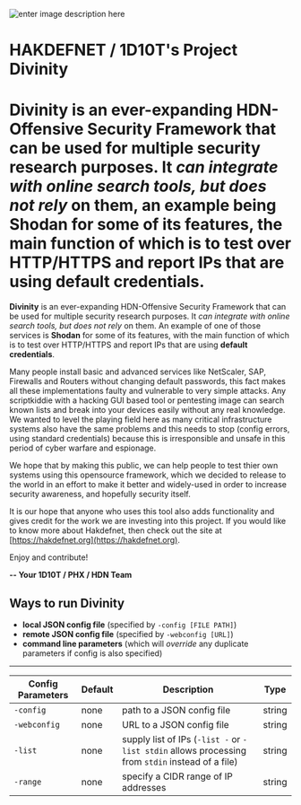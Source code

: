 ![enter image description here](https://img.shields.io/badge/platform-ALL-green)
# HAKDEFNET / 1D10T's Project Divinity

**Divinity** is an ever-expanding HDN-Offensive Security Framework that can be used for multiple security research purposes.
It *can integrate with online search tools, but does not rely* on them, an example being **Shodan** for some of its features,
the main function of which is to test over HTTP/HTTPS and report IPs that are using **default credentials**.
=======
**Divinity** is an ever-expanding HDN-Offensive Security Framework that can be used for multiple security research purposes.
It *can integrate with online search tools, but does not rely* on them.  An example of one of those services is **Shodan** for some of its features,
with the main function of which is to test over HTTP/HTTPS and report IPs that are using **default credentials**. 

Many people install basic and advanced services like NetScaler, SAP, Firewalls and Routers without changing default passwords,
this fact makes all these implementations faulty and vulnerable to very simple attacks. Any scriptkiddie with a hacking GUI based tool
or pentesting image can search known lists and break into your devices easily without any real knowledge.
We wanted to level the playing field here as many critical infrastructure systems also have the same problems and this needs to stop
(config errors, using standard credentials) because this is irresponsible and unsafe in this period of cyber warfare and espionage.

We hope that by making this public, we can help people to test thier own systems using this opensource framework, which we decided
to release to the world in an effort to make it better and widely-used in order to increase security awareness, and hopefully security itself.

It is our hope that anyone who uses this tool also adds functionality and gives credit for the work we are investing into this project.
If you would like to know more about Hakdefnet, then check out the site at [https://hakdefnet.org](https://hakdefnet.org). 

Enjoy and contribute!

**-- Your 1D10T / PHX / HDN Team**

## Ways to run Divinity

- **local JSON config file** (specified by `-config [FILE PATH]`)
- **remote JSON config file** (specified by `-webconfig [URL]`)
- **command line parameters** (which will *override* any duplicate parameters if config is also specified) 

---

|Config Parameters |Default |Description                  |Type  |                     
|------------------|--------|-----------------------------|------|
|`-config`         |none    |path to a JSON config file   |string|
|`-webconfig`      |none    |URL to a JSON config file    |string|
|`-list`           |none    |supply list of IPs (`-list -` or `-list stdin` allows processing from `stdin` instead of a file)|string|
|`-range`          |none    |specify a CIDR range of IP addresses|string
